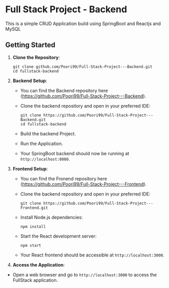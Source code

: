 # Full Stack Project - Backend

This is a simple CRUD Application build using SpringBoot and Reactjs and MySQL

## Getting Started
1. **Clone the Repository**:

   ```shell
   git clone github.com/Poori99/Full-Stack-Project---Backend.git
   cd fullstack-backend
   ```

2. **Backend Setup**:

   - You can find the Backend repository here (https://github.com/Poori99/Full-Stack-Project---Backend).
     
   - Clone the backend repository and open in your preferred IDE:

     ```shell
     git clone https://github.com/Poori99/Full-Stack-Project---Backend.git
     cd fullstack-backend
     ``` 

   - Build the backend Project.

   - Run the Application.
     
   - Your SpringBoot backend should now be running at `http://localhost:8080`.

3. **Frontend Setup**:

   - You can find the Fronend repository here (https://github.com/Poori99/Full-Stack-Project---Frontend).
  
   - Clone the backend repository and open in your preferred IDE:
     
     ```shell
     git clone https://github.com/Poori99/Full-Stack-Project---Frontend.git
     ``` 

   - Install Node.js dependencies:

     ```shell
     npm install
     ```

   - Start the React development server:

     ```shell
     npm start
     ```

   - Your React frontend should be accessible at `http://localhost:3000`.
  
  4. **Access the Application**:

   - Open a web browser and go to `http://localhost:3000` to access the FullStack application.





